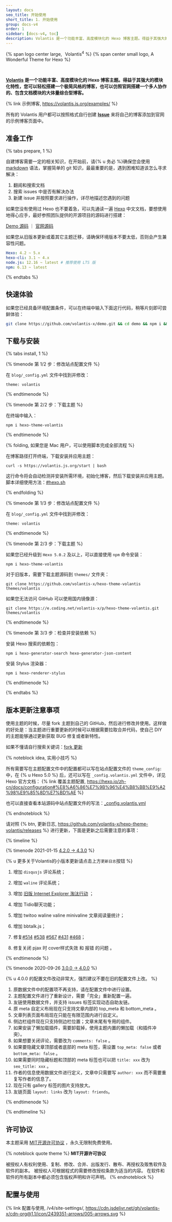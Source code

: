 ```yaml
---
layout: docs
seo_title: 开始使用
short_title: 1. 开始使用
group: docs-v4
order: 1
sidebar: [docs-v4, toc]
description: Volantis 是一个功能丰富、高度模块化的 Hexo 博客主题。得益于其强大的模块化特性，您可以轻松搭建一个极简风格的博客，也可以仿照官网搭建一个多人协作的、包含文档模块的大体量综合型博客。
---
```


<p>
{% span logo center large, <sup>&ensp;</sup>Volantis<sup>4</sup> %}
{% span center small logo, A Wonderful Theme for Hexo %}
</p>
<br>

**[Volantis](https://volantis.js.org) 是一个功能丰富、高度模块化的 Hexo 博客主题。得益于其强大的模块化特性，您可以轻松搭建一个极简风格的博客，也可以仿照官网搭建一个多人协作的、包含文档模块的大体量综合型博客。**

{% link 示例博客, https://volantis.js.org/examples/ %}

所有的 Volantis 用户都可以按照格式自行创建 [**Issue**](https://github.com/volantis-x/examples/issues/) 来将自己的博客添加到官网的示例博客页面中。

## 准备工作


{% tabs prepare, 1 %}

<!-- tab 能力条件 -->

自建博客需要一定的相关知识，在开始前，请{% u 务必 %}确保您会使用 [markdown](https://www.runoob.com/markdown/md-tutorial.html) 语法，掌握简单的 git 知识，最最重要的是，遇到困难知道该怎么寻求解决：

1. 翻阅和搜索文档
2. 搜索 issues 中是否有解决办法
3. 新建 issue 并按照要求进行操作，详尽地描述您遇到的问题

如果您没有使用过 Hexo 也不要着急，可以先通读一遍 [Hexo](https://hexo.io/zh-cn/docs/) 中文文档，要想使用地得心应手，最好参照团队提供的开源项目的源码进行搭建：

[Demo 源码](https://github.com/volantis-x/demo) ｜ [官网源码](https://github.com/volantis-x/volantis-docs)

<!-- endtab -->

<!-- tab 环境配置条件 -->

如果您从旧版本更新或着其它主题迁移，请确保环境版本不要太低，否则会产生兼容性问题。

```yaml
Hexo: 4.2 ~ 5.x
hexo-cli: 3.1 ~ 4.x
node.js: 12.16 ~ latest # 推荐使用 LTS 版
npm: 6.13 ~ latest
```

<!-- endtab -->

{% endtabs %}


## 快速体验

如果您已经具备环境配置条件，可以在终端中输入下面这行代码，稍等片刻即可尝鲜体验：

```bash
git clone https://github.com/volantis-x/demo.git && cd demo && npm i && hexo s
```


## 下载与安装

{% tabs install, 1 %}

<!-- tab 全新博客安装 -->

{% timenode 第 1/2 步：修改站点配置文件 %}

在 `blog/_config.yml` 文件中找到并修改：

```
theme: volantis
```

{% endtimenode %}

{% timenode 第 2/2 步：下载主题 %}

在终端中输入：

```
npm i hexo-theme-volantis
```

{% endtimenode %}

{% folding, 如果您是 Mac 用户，可以使用脚本完成全部流程 %}

在博客路径打开终端，下载安装并应用主题：

```
curl -s https://volantis.js.org/start | bash
```

这行命令将会自动检测并安装所需环境，初始化博客，然后下载安装并应用主题。
脚本详细使用方法：[#hexo.sh](https://xaoxuu.com/wiki/hexo.sh/)

{% endfolding %}

<!-- endtab -->

<!-- tab 从其它主题迁移 -->

{% timenode 第 1/3 步：修改站点配置文件 %}

在 `blog/_config.yml` 文件中找到并修改：

```
theme: volantis
```

{% endtimenode %}

{% timenode 第 2/3 步：下载主题 %}

如果您已经升级到 `Hexo 5.0.2` 及以上，可以直接使用 `npm` 命令安装：

```
npm i hexo-theme-volantis
```

对于旧版本，需要下载主题源码到 `themes/` 文件夹：

```
git clone https://github.com/volantis-x/hexo-theme-volantis themes/volantis
```

如果您无法访问 GitHub 可以使用国内镜像源：

```
git clone https://e.coding.net/volantis-x/p/hexo-theme-volantis.git themes/volantis
```

{% endtimenode %}

{% timenode 第 3/3 步：检查并安装依赖 %}

安装 Hexo 搜索的依赖包：

```
npm i hexo-generator-search hexo-generator-json-content
```

安装 Stylus 渲染器：

```
npm i hexo-renderer-stylus
```

{% endtimenode %}

<!-- endtab -->

{% endtabs %}



## 版本更新注意事项

使用主题的时候，尽量 fork 主题到自己的 GitHub，然后进行修改并使用。这样做的好处是：当主题进行重要更新的时候可以根据需要拉取合并代码，使自己 DIY 的主题能够通过更新获取 BUG 修复或者新特性。

如果不懂请自行搜索关键词：<u>fork 更新</u>

{% noteblock idea, 实用小技巧 %}

所有需要写在主题配置文件中的配置都可以写在站点配置文件的 `theme_config:` 中，在 {% u Hexo 5.0 %} 后，还可以写在 `_config.volantis.yml` 文件中，详见 Hexo 官方文档：
{% link 覆盖主题配置, https://hexo.io/zh-cn/docs/configuration#%E8%A6%86%E7%9B%96%E4%B8%BB%E9%A2%98%E9%85%8D%E7%BD%AE %}

也可以直接查看本站源码中站点配置文件的写法：[_config.volantis.yml](https://github.com/volantis-x/volantis-docs/blob/master/_config.volantis.yml)

{% endnoteblock %}


请对照 {% btn, 更新日志, https://github.com/volantis-x/hexo-theme-volantis/releases %} 进行更新，下面是更新之后需要注意的事项：

{% timeline %}

{% timenode 2021-01-15 [4.2.0 -> 4.3.0](https://github.com/volantis-x/hexo-theme-volantis/releases/tag/4.3.0) %}

{% u 更多关于Volantis的小版本更新请点击上方`更新日志`按钮 %}

1. 增加 `disqusjs` 评论系统；

2. 增加 `waline` 评论系统；

3. 增加 [旧版 Internet Explorer 淘汰行动](https://www.microsoft.com/zh-cn/WindowsForBusiness/End-of-IE-support) ；

4. 增加 Tidio聊天功能；

5. 增加 twitoo waline valine minivaline 文章阅读量统计；

6. 增加 bbtalk.js；
7. 修复[#514](https://github.com/volantis-x/hexo-theme-volantis/issues/514) [#538](https://github.com/volantis-x/hexo-theme-volantis/issues/538) [#567](https://github.com/volantis-x/hexo-theme-volantis/pull/567) [#431](https://github.com/volantis-x/hexo-theme-volantis/issues/431) [#468](https://github.com/volantis-x/hexo-theme-volantis/issues/468)；

8. 修复关闭 pjax 时 cover样式失效 和 报错 的问题 。

{% endtimenode %}



{% timenode 2020-09-26 [3.0.0 -> 4.0.0](https://github.com/volantis-x/hexo-theme-volantis/releases/tag/4.0.0) %}

{% u 4.0.0 的配置文件改动非常大，强烈建议不要在旧的配置文件上改。 %}

1. 原数据文件中的配置项不再支持，请在配置文件中进行设置。
2. 主题配置文件进行了重新设计，需要「完全」重新配置一遍。
3. 友链使用数据文件，并支持 issues 标签实现动态自助友链。
4. 原 meta 自定义布局现在只支持文章内部的 top_meta 和 bottom_meta 。
5. 文章列表页面布局现在只能在有限范围内进行自定义。
6. 侧边栏组件现在只支持侧边栏位置；文章末尾有专用的组件。
7. 如果安装了懒加载插件，需要卸载掉，使用主题内置的懒加载（和插件冲突）。
8. 如果想要关闭评论，需要改为 `comments: false` 。
9. 如果要隐藏文章顶部或者底部的 meta 标签，需设置 `top_meta: false` 或者 `bottom_meta: false` 。
10. 如果需要同时隐藏标题和顶部的 meta 标签也可以把 `title: xxx` 改为 `seo_title: xxx` 。
11. 作者的信息使用数据文件进行定义，文章中只需要写 `author: xxx` 而不需要重复写作者的信息了。
12. 现在只有 gallery 标签的图片支持放大。
13. 友链页面 `layout: links` 改为 `layout: friends`。

{% endtimenode %}

{% endtimeline %}

## 许可协议

本主题采用 [MIT开源许可协议](https://cdn.jsdelivr.net/gh/theme-volantis/hexo-theme-volantis/LICENSE) ，永久无限制免费使用。

{% noteblock quote theme %}
**MIT开源许可协议**

被授权人有权利使用、复制、修改、合并、出版发行、散布、再授权及贩售软件及软件的副本。
被授权人可根据程式的需要修改授权条款为适当的内容。
在软件和软件的所有副本中都必须包含版权声明和许可声明。
{% endnoteblock %}


## 配置与使用

{% link 配置与使用, /v4/site-settings/, https://cdn.jsdelivr.net/gh/volantis-x/cdn-org@1.1/icon/2439351-arrows/005-arrows.svg %}
